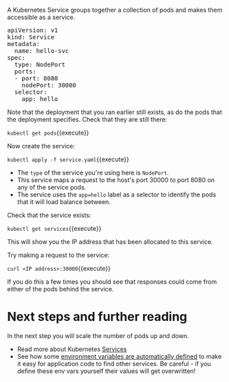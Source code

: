 A Kubernetes Service groups together a collection of pods and makes them accessible as a service.

<pre class="file" data-filename="service.yaml" data-target="replace">
apiVersion: v1
kind: Service
metadata:
  name: hello-svc
spec:
  type: NodePort
  ports:
  - port: 8080
    nodePort: 30000
  selector:
    app: hello
</pre>

Note that the deployment that you ran earlier still exists, as do the pods that the deployment specifies. Check that they are still there:

`kubectl get pods`{{execute}}

Now create the service:

`kubectl apply -f service.yaml`{{execute}}

* The `type` of the service you're using here is `NodePort`. 
* This service maps a request to the host's port 30000 to port 8080 on any of the service pods.
* The service uses the `app=hello` label as a selector to identify the pods that it will load balance between.

Check that the service exists:

`kubectl get services`{{execute}}

This will show you the IP address that has been allocated to this service. 

Try making a request to the service:

`curl <IP address>:30000`{{execute}}

If you do this a few times you should see that responses could come from either of the pods behind the service.

# Next steps and further reading

In the next step you will scale the number of pods up and down.

* Read more about Kubernetes [Services](https://kubernetes.io/docs/concepts/services-networking/service/)
* See how some [environment variables are automatically defined](https://kubernetes.io/docs/concepts/services-networking/service/#discovering-services) to make it easy for application code to find other services. Be careful - if you define these env vars yourself their values will get overwritten!
